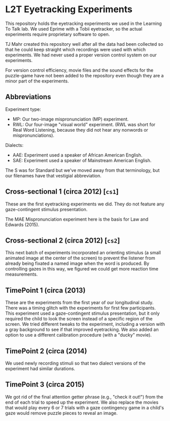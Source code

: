 # L2T Eyetracking Experiments

This repository holds the eyetracking experiments we used in the 
Learning To Talk lab. We used Eprime with a Tobii eyetracker, so 
the actual experiments require proprietary software to open.

TJ Mahr created this repository well after all the data had been 
collected so that he could keep straight which recordings were 
used with which experiments. We had never used a proper version 
control system on our experiments.

For version control efficiency, movie files and the sound effects 
for the puzzle-game have not been added to the 
repository even though they are a minor part of the experiments.

## Abbreviations

Experiment type: 

- MP: Our two-image mispronunciation (MP) experiment.
- RWL: Our four-image "visual world" experiment. (RWL was short for Real 
  Word Listening, because they did not hear any nonwords or 
  mispronunciations).

Dialects:

- AAE: Experiment used a speaker of African American English.
- SAE: Experiment used a speaker of Mainstream American English. 

The S was for Standard but we've moved away from that terminology, but 
our filenames have that vestigial abbreviation.

## Cross-sectional 1 (circa 2012) [`cs1`]

These are the first eyetracking experiments we did. They do not feature 
any gaze-contingent stimulus presentation. 

The MAE Mispronunciation experiment here is the basis for Law and Edwards (2015).

## Cross-sectional 2 (circa 2012) [`cs2`]

This next batch of experiments incorporated an orienting stimulus (a 
small animated image at the center of the screen) to prevent the 
listener from already being fixated a named image when the word is 
produced. By controlling gazes in this way, we figured we could get more 
reaction time measurements. 

## TimePoint 1 (circa (2013)

These are the experiments from the first year of our longitudinal study. 
There was a timing glitch with the experiments for first few participants. 
This experiment used a gaze-contingent stimulus presentation, but it only 
required the child to look the screen instead of a specific region of the 
screen. We tried different tweaks to the experiment, including a version 
with a gray background to see if that improved eyetracking. We also added 
an option to use a different calibration procedure (with a "ducky" movie).

## TimePoint 2 (circa (2014)

We used newly recording stimuli so that two dialect versions of the experiment 
had similar durations.

## TimePoint 3 (circa 2015) 

We got rid of the final attention getter phrase (e.g., "check it out!") from 
the end of each trial to speed up the experiment. We also replace the 
movies that would play every 6 or 7 trials with a gaze contingency game in 
a child's gaze would remove puzzle pieces to reveal an image.